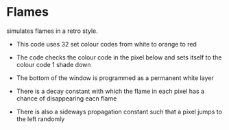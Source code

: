 # Flames

simulates flames in a retro style.

* This code uses 32 set colour codes from white to orange to red

* The code checks the colour code in the pixel below and sets itself to the colour code 1 shade down

* The bottom of the window is programmed as a permanent white layer 

* There is a decay constant with which the flame in each pixel has a chance of disappearing eacn flame

* There is also a sideways propagation constant such that a pixel jumps to the left randomly






